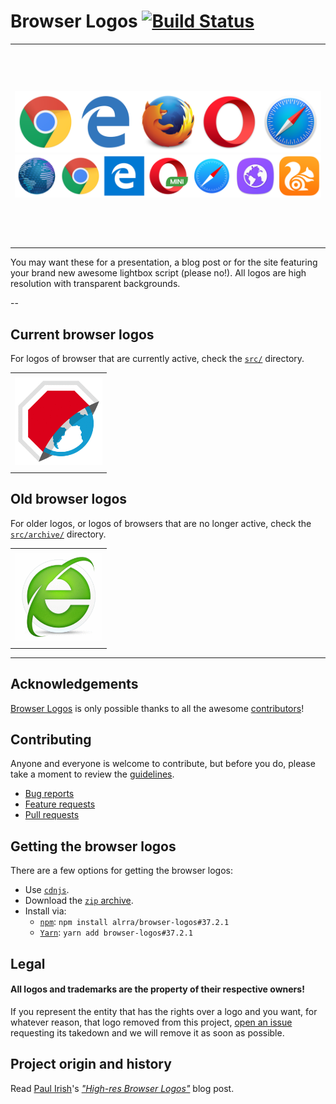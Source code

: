# Browser Logos [![Build Status](https://travis-ci.org/alrra/browser-logos.svg?branch=master)](https://travis-ci.org/alrra/browser-logos)

<table>
    <tbody>
        <tr>
            <td height=320>
                <a href="https://raw.githubusercontent.com/alrra/browser-logos/master/src/main-desktop-browser-logos.png">
                    <img src="src/main-desktop-browser-logos.png" alt="Main desktop browsers">
                </a>
                <a href="https://raw.githubusercontent.com/alrra/browser-logos/master/src/main-mobile-browser-logos.png">
                   <img src="src/main-mobile-browser-logos.png" alt="Main mobile browsers">
                </a>
            </td>
        </tr>
    </tbody>
</table>

You may want these for a presentation, a blog post or for the site
featuring your brand new awesome lightbox script (please no!). All
logos are high resolution with transparent backgrounds.

--

## Current browser logos

For logos of browser that are currently active, check the
[`src/`](src/README.md#readme) directory.

<table>
    <tbody>
        <tr height=160>
            <td><a href="src/README.md#readme"><img width=140 src="src/browser-logos.gif" alt="List of browser logo"></a></td>
        </tr>
    </tbody>
</table>


## Old browser logos

For older logos, or logos of browsers that are no longer active,
check the [`src/archive/`](src/archive/README.md#readme) directory.

<table>
    <tbody>
        <tr height=160>
            <td><a href="src/archive/README.md#readme"><img width=140 src="src/old-browser-logos.gif" alt="List of old browser logo"></a></td>
        </tr>
    </tbody>
</table>


---


## Acknowledgements

[Browser Logos](https://github.com/alrra/browser-logos/)
is only possible thanks to all the awesome
[contributors](https://github.com/alrra/browser-logos/graphs/contributors)!


## Contributing

Anyone and everyone is welcome to contribute, but before you do, please
take a moment to review the [guidelines](.github/CONTRIBUTING.md).

* [Bug reports](.github/CONTRIBUTING.md#bugs)
* [Feature requests](.github/CONTRIBUTING.md#features)
* [Pull requests](.github/CONTRIBUTING.md#pull-requests)


## Getting the browser logos

There are a few options for getting the browser logos:

* Use [`cdnjs`](https://cdnjs.com/libraries/browser-logos).
* Download the [`zip` archive](https://github.com/alrra/browser-logos/archive/37.2.1.zip).
* Install via:
    * [`npm`](https://www.npmjs.com/): `npm install alrra/browser-logos#37.2.1`
    * [`Yarn`](https://yarnpkg.com/): `yarn add browser-logos#37.2.1`


## Legal

#### __All logos and trademarks are the property of their respective owners!__

If you represent the entity that has the rights over a logo and you
want, for whatever reason, that logo removed from this project, [open
an issue](https://github.com/alrra/browser-logos/issues/new) requesting
its takedown and we will remove it as soon as possible.


## Project origin and history

Read [Paul Irish](https://github.com/paulirish/)'s [*"High-res Browser
Logos"*](https://www.paulirish.com/2010/high-res-browser-icons/) blog
post.
